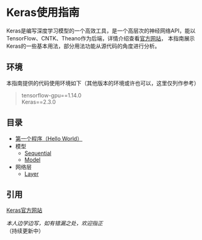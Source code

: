 # Keras使用指南
Keras是编写深度学习模型的一个高效工具，是一个高层次的神经网络API，能以TensorFlow、CNTK、Theano作为后端，详情介绍查看[官方网站](https://keras.io/)，
本指南展示Keras的一些基本用法，部分用法功能从源代码的角度进行分析。
## 环境
本指南提供的代码使用环境如下（其他版本的环境或许也可以，这里仅列作参考）
> tensorflow-gpu==1.14.0  
> Keras==2.3.0

## 目录
- [第一个程序（Hello World）](./hello_world.md)
- 模型
	- [Sequential](./models/sequential.md)
	- [Model](./models/model.md)
- 网络层
	- [Layer](./layers/layer.md)
## 引用
[Keras官方网站](https://keras.io/)

*本人边学边写，如有错漏之处，欢迎指正*  
（持续更新中）

